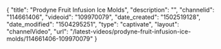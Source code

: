 {
    "title": "Prodyne Fruit Infusion Ice Molds",
    "description": "",
    "channelid": "114661406",
    "videoid": "109970079",
    "date_created": "1502519128",
    "date_modified": "1504295251",
    "type": "captivate",
    "layout": "channelVideo",
    "url": "\/latest-videos\/prodyne-fruit-infusion-ice-molds\/114661406-109970079"
}
